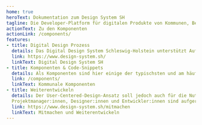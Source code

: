 ```yaml
---
home: true
heroText: Dokumentation zum Design System SH
tagline: Die Developer-Platform für digitalen Produkte von Kommunen, Behörden und Institutionen.
actionText: Zu den Komponenten
actionLink: /components/
features:
- title: Digital Design Prozess
  details: Das Digital Design System Schleswig-Holstein unterstützt Auftraggeber und Auftragnehmer aus dem öffentlichen Bereich bei der Initialisierung, Konzeption, Gestaltung, Entwicklung und Betrieb digitaler Dienste und Produkte. In deren Mittelpunkt sollen die Nutzer:innen stehen (User Centered Design). Das interdisziplinäre Phasen-Modell hilft mit konkreten Methoden, Anleitungen, sowie Do’s und Don’ts Ziele effizient und kooperativ zu erreichen.
  link: https://www.design-system.sh/
  linkText: Digital Design System SH
- title: Komponenten & Code-Snippets
  details: Als Komponenten sind hier einige der typischsten und am häufigsten wiederkehrenden Bestandteile einer Website oder eines digitalen Dienstes beschrieben. Sie erfüllen jeweils bestimmte Aufgaben: machen Inhalte erst zugänglich, zeigen Fortschritte an, leiten, führen und animieren Nutzer:innen zu bestimmten Aktionen oder informieren über Zustände, Erfolg oder Misserfolg von Aktionen. Zu jeder beschriebenen Komponente stehen exemplarische Code-Snippets zum direkten Einsatz zur Verfügung.
  link: /components/
  linkText: Kommunale Komponenten
- title: Weiterentwickeln
  details: Der User-Centered-Design-Ansatz soll jedoch auch für die Nutzer:innen dieses Portal gelten:
  Projektmanager:innen, Designer:innen und Entwickler:innen sind aufgerufen und herzlich eingeladen, dieses Portal mit ihrem Input und Ideen weiterzuentwicklen. Mit Ihrer Expertise, Ihren Erfahrungen, Praxis-Tipps und gefundenen Fehlern helfen Sie, digitale Dienste und Produkte für die Bürger:innen und Mitarbeitenden in Kommunen und Behörden zu verbessern.
  link: https://www.design-system.sh/mitmachen
  linkText: Mitmachen und Weiterentwickeln
---
```

